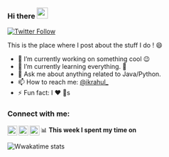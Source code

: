 ### Hi there <a href="https://www.instagram.com/ikrahul_/"><img src="https://media.giphy.com/media/hvRJCLFzcasrR4ia7z/giphy.gif" width="25px"></a>

[![Twitter Follow](https://img.shields.io/twitter/follow/RahulBan2?color=1DA1F2&logo=twitter&style=for-the-badge)](https://twitter.com/intent/follow?original_referer=https%3A%2F%2Fgithub.com%2Fikrahul&screen_name=rahulban2)

This is the place where I post about the stuff I do ! :smile:

- 🔭 I’m currently working on something cool :wink:
- 🌱 I’m currently learning everything. :rofl:
- 💬 Ask me about anything related to Java/Python.
- 📫 How to reach me: [@ikrahul_](https://www.instagram.com/ikrahul_/)
- ⚡ Fun fact: I :heart: :dog:s

### Connect with me:

[<img align="left" alt="codeSTACKr | Twitter" width="22px" src="https://cdn.jsdelivr.net/npm/simple-icons@v3/icons/twitter.svg" />][twitter]
[<img align="left" alt="codeSTACKr | LinkedIn" width="22px" src="https://cdn.jsdelivr.net/npm/simple-icons@v3/icons/linkedin.svg" />][linkedin]
[<img align="left" alt="codeSTACKr | Instagram" width="22px" src="https://cdn.jsdelivr.net/npm/simple-icons@v3/icons/instagram.svg" />][instagram]


📊 **This week I spent my time on**

![Wwakatime stats](https://github-readme-stats-taupe-two.vercel.app/api/wakatime?username=ikrahul&hide_title=true&hide_border=true&langs_count=5)


[twitter]: https://twitter.com/rahulban2
[instagram]: https://www.instagram.com/ikrahul_
[linkedin]: https://www.linkedin.com/in/rahul-ban-897173b6/
